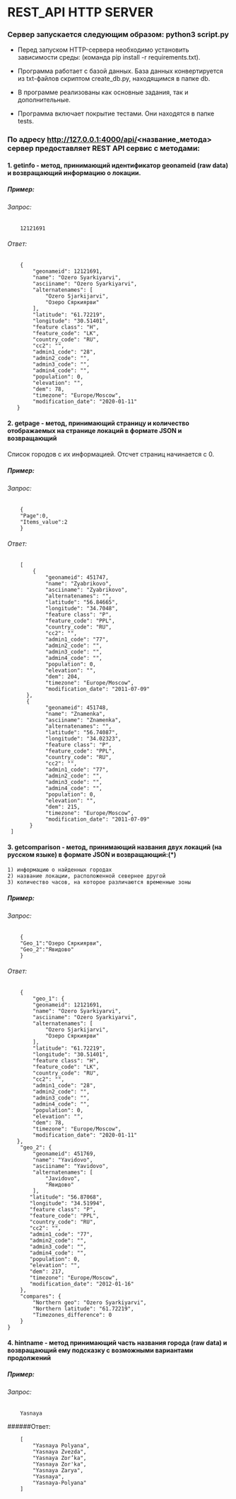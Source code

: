 # REST_API HTTP SERVER 

### Сервер запускается следующим образом: python3 script.py


* Перед запуском HTTP-сервера необходимо установить зависимости среды: (команда pip install -r requirements.txt).

* Программа работает с базой данных. База данных конвертируется из txt-файлов скриптом create_db.py, находящимся в папке db.

* В программе реализованы как основные задания, так и дополнительные.

* Программа включает покрытие тестами. Они находятся в папке tests.

### По адресу http://127.0.0.1:4000/api/<название_метода> cервер предоставляет REST API сервис с методами:

#### 1. getinfo	- метод, принимающий идентификатор geonameid (raw data) и возвращающий информацию о локации.

##### Пример:
 ######  Запрос:
	
        12121691
		
######   Ответ:
	
        {
            "geonameid": 12121691,
            "name": "Ozero Syarkiyarvi",
            "asciiname": "Ozero Syarkiyarvi",
            "alternatenames": [
                "Ozero Sjarkijarvi",
                "Озеро Сяркиярви"
            ],
            "latitude": "61.72219",
            "longitude": "30.51401",
            "feature class": "H",
            "feature_code": "LK",
            "country_code": "RU",
            "cc2": "",
            "admin1_code": "28",
            "admin2_code": "",
            "admin3_code": "",
            "admin4_code": "",
            "population": 0,
            "elevation": "",
            "dem": 78,
            "timezone": "Europe/Moscow",
            "modification_date": "2020-01-11"
       }

#### 2. getpage - метод, принимающий страницу и количество отображаемых на странице локаций в формате JSON и возвращающий
 Cписок городов с их информацией. Отсчет страниц начинается с 0.

##### Пример:
###### Запрос:
	
        {
	    "Page":0,
	    "Items_value":2
        }

######   Ответ:
	
        [
            {
                "geonameid": 451747,
                "name": "Zyabrikovo",
                "asciiname": "Zyabrikovo",
                "alternatenames": "",
                "latitude": "56.84665",
                "longitude": "34.7048",
                "feature class": "P",
                "feature_code": "PPL",
                "country_code": "RU",
                "cc2": "",
                "admin1_code": "77",
                "admin2_code": "",
                "admin3_code": "",
                "admin4_code": "",
                "population": 0,
                "elevation": "",
                "dem": 204,
                "timezone": "Europe/Moscow",
                "modification_date": "2011-07-09"
          },
          {
                "geonameid": 451748,
                "name": "Znamenka",
                "asciiname": "Znamenka",
                "alternatenames": "",
                "latitude": "56.74087",
                "longitude": "34.02323",
                "feature class": "P",
                "feature_code": "PPL",
                "country_code": "RU",
                "cc2": "",
                "admin1_code": "77",
                "admin2_code": "",
                "admin3_code": "",
                "admin4_code": "",
                "population": 0,
                "elevation": "",
                "dem": 215,
                "timezone": "Europe/Moscow",
                "modification_date": "2011-07-09"
           }
     ]

#### 3. getcomparison - метод, принимающий названия двух локаций (на русском языке) в формате JSON и возвращающий:(*)
    1) информацию о найденных городах
    2) название локации, расположенной севернее другой
    3) количество часов, на которое различаются временные зоны

##### Пример:
######  Запрос:
	
        {
	    "Geo_1":"Озеро Сяркиярви",
	    "Geo_2":"Явидово"
        }
		
######  Ответ:
	
        {
            "geo_1": {
            "geonameid": 12121691,
            "name": "Ozero Syarkiyarvi",
            "asciiname": "Ozero Syarkiyarvi",
            "alternatenames": [
                "Ozero Sjarkijarvi",
                "Озеро Сяркиярви"
            ],
            "latitude": "61.72219",
            "longitude": "30.51401",
            "feature class": "H",
            "feature_code": "LK",
            "country_code": "RU",
            "cc2": "",
            "admin1_code": "28",
            "admin2_code": "",
            "admin3_code": "",
            "admin4_code": "",
            "population": 0,
            "elevation": "",
            "dem": 78,
            "timezone": "Europe/Moscow",
            "modification_date": "2020-01-11"
       },
        "geo_2": {
            "geonameid": 451769,
            "name": "Yavidovo",
            "asciiname": "Yavidovo",
            "alternatenames": [
                "Javidovo",
                "Явидово"
            ],
           "latitude": "56.87068",
           "longitude": "34.51994",
           "feature class": "P",
           "feature_code": "PPL",
           "country_code": "RU",
           "cc2": "",
           "admin1_code": "77",
           "admin2_code": "",
           "admin3_code": "",
           "admin4_code": "",
           "population": 0,
           "elevation": "",
           "dem": 217,
           "timezone": "Europe/Moscow",
           "modification_date": "2012-01-16"
        },
        "compares": {
            "Northern geo": "Ozero Syarkiyarvi",
            "Northern latitude": "61.72219",
            "Timezones_difference": 0
        }
    }
	
#### 4. hintname - метод принимающий часть названия города (raw data) и возвращающий ему подсказку с возможными вариантами продолжений

##### Пример:
######    Запрос:
	
        Yasnaya
		
   ######Ответ:
	
        [
            "Yasnaya Polyana",
            "Yasnaya Zvezda",
            "Yasnaya Zor’ka",
            "Yasnaya Zor'ka",
            "Yasnaya Zarya",
            "Yasnaya",
            "Yasnaya-Polyana"
        ]
